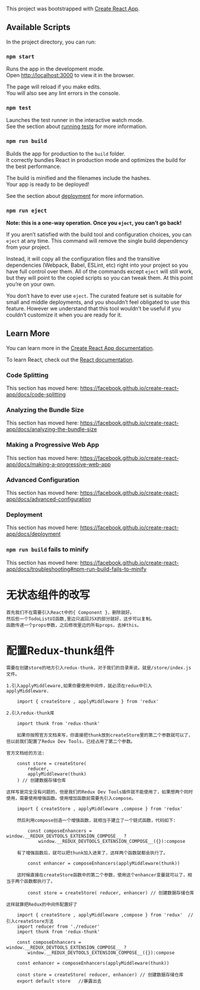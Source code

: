 This project was bootstrapped with [Create React App](https://github.com/facebook/create-react-app).

## Available Scripts

In the project directory, you can run:

### `npm start`

Runs the app in the development mode.<br>
Open [http://localhost:3000](http://localhost:3000) to view it in the browser.

The page will reload if you make edits.<br>
You will also see any lint errors in the console.

### `npm test`

Launches the test runner in the interactive watch mode.<br>
See the section about [running tests](https://facebook.github.io/create-react-app/docs/running-tests) for more information.

### `npm run build`

Builds the app for production to the `build` folder.<br>
It correctly bundles React in production mode and optimizes the build for the best performance.

The build is minified and the filenames include the hashes.<br>
Your app is ready to be deployed!

See the section about [deployment](https://facebook.github.io/create-react-app/docs/deployment) for more information.

### `npm run eject`

**Note: this is a one-way operation. Once you `eject`, you can’t go back!**

If you aren’t satisfied with the build tool and configuration choices, you can `eject` at any time. This command will remove the single build dependency from your project.

Instead, it will copy all the configuration files and the transitive dependencies (Webpack, Babel, ESLint, etc) right into your project so you have full control over them. All of the commands except `eject` will still work, but they will point to the copied scripts so you can tweak them. At this point you’re on your own.

You don’t have to ever use `eject`. The curated feature set is suitable for small and middle deployments, and you shouldn’t feel obligated to use this feature. However we understand that this tool wouldn’t be useful if you couldn’t customize it when you are ready for it.

## Learn More

You can learn more in the [Create React App documentation](https://facebook.github.io/create-react-app/docs/getting-started).

To learn React, check out the [React documentation](https://reactjs.org/).

### Code Splitting

This section has moved here: https://facebook.github.io/create-react-app/docs/code-splitting

### Analyzing the Bundle Size

This section has moved here: https://facebook.github.io/create-react-app/docs/analyzing-the-bundle-size

### Making a Progressive Web App

This section has moved here: https://facebook.github.io/create-react-app/docs/making-a-progressive-web-app

### Advanced Configuration

This section has moved here: https://facebook.github.io/create-react-app/docs/advanced-configuration

### Deployment

This section has moved here: https://facebook.github.io/create-react-app/docs/deployment

### `npm run build` fails to minify

This section has moved here: https://facebook.github.io/create-react-app/docs/troubleshooting#npm-run-build-fails-to-minify


# 无状态组件的改写
    
    首先我们不在需要引入React中的{ Component }，删除就好。  
    然后些一个TodoListUI函数,里边只返回JSX的部分就好，这步可以复制。
    函数传递一个props参数，之后修改里边的所有props，去掉this。

# 配置Redux-thunk组件

    需要在创建store的地方引入redux-thunk，对于我们的目录来说，就是/store/index.js文件。

    1.引入applyMiddleware,如果你要使用中间件，就必须在redux中引入applyMiddleware.

        import { createStore , applyMiddleware } from 'redux' 

    2.引入redux-thunk库

        import thunk from 'redux-thunk'

        如果你按照官方文档来写，你直接把thunk放到createStore里的第二个参数就可以了，但以前我们配置了Redux Dev Tools，已经占用了第二个参数。

    官方文档给的方法:

        const store = createStore(
            reducer,
            applyMiddleware(thunk)
        ) // 创建数据存储仓库
    
    这样写是完全没有问题的，但是我们的Redux Dev Tools插件就不能使用了，如果想两个同时使用，需要使用增强函数。使用增加函数前需要先引入compose。

        import { createStore , applyMiddleware ,compose } from 'redux' 
        
        然后利用compose创造一个增强函数，就相当于建立了一个链式函数，代码如下:

            const composeEnhancers =   window.__REDUX_DEVTOOLS_EXTENSION_COMPOSE__ ?
                window.__REDUX_DEVTOOLS_EXTENSION_COMPOSE__({}):compose
        
        有了增强函数后，就可以把thunk加入进来了，这样两个函数就都会执行了。

            const enhancer = composeEnhancers(applyMiddleware(thunk))

        这时候直接在createStore函数中的第二个参数，使用这个enhancer变量就可以了，相当于两个函数都执行了。

            const store = createStore( reducer, enhancer) // 创建数据存储仓库

    这样就算把Redux的中间件配置好了

        import { createStore , applyMiddleware ,compose } from 'redux'  //  引入createStore方法
        import reducer from './reducer'    
        import thunk from 'redux-thunk'

        const composeEnhancers =   window.__REDUX_DEVTOOLS_EXTENSION_COMPOSE__ ?
            window.__REDUX_DEVTOOLS_EXTENSION_COMPOSE__({}):compose

        const enhancer = composeEnhancers(applyMiddleware(thunk))

        const store = createStore( reducer, enhancer) // 创建数据存储仓库
        export default store   //暴露出去